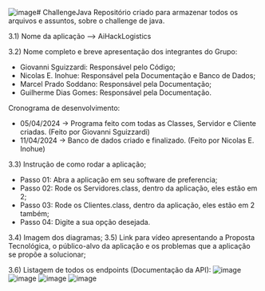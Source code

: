 ![image](https://github.com/GiovanniSguizzardi/ChallengeJava/assets/125572342/26c1fa0d-7df8-4562-b525-40cca7f9d2b5)# ChallengeJava
Repositório criado para armazenar todos os arquivos e assuntos, sobre o challenge de java.

3.1) Nome da aplicação --> AiHackLogistics

3.2) Nome completo e breve apresentação dos integrantes do Grupo:
* Giovanni Sguizzardi: Responsável pelo Código;
* Nicolas E. Inohue: Responsável pela Documentação e Banco de Dados;
* Marcel Prado Soddano: Responsável pela Documentação;
* Guilherme Dias Gomes: Responsável pela Documentação.
  
Cronograma de desenvolvimento:
* 05/04/2024 -> Programa feito com todas as Classes, Servidor e Cliente criadas. (Feito por Giovanni Sguizzardi)
* 11/04/2024 -> Banco de dados criado e finalizado. (Feito por Nicolas E. Inohue)

3.3) Instrução de como rodar a aplicação;
* Passo 01: Abra a aplicação em seu software de preferencia;
* Passo 02: Rode os Servidores.class, dentro da aplicação, eles estão em 2;
* Passo 03: Rode os Clientes.class, dentro da aplicação, eles estão em 2 também;
* Passo 04: Digite a sua opção desejada.
  
3.4) Imagem dos diagramas;
3.5) Link para vídeo apresentando a Proposta Tecnológica, o público-alvo da aplicação e os 
problemas que a aplicação se propõe a solucionar;

3.6) Listagem de todos os endpoints (Documentação da API):
![image](https://github.com/GiovanniSguizzardi/ChallengeJava/assets/125572342/165d8ecc-cde3-49fe-98e5-c94ad496a78b)
![image](https://github.com/GiovanniSguizzardi/ChallengeJava/assets/125572342/c89cf124-8358-4293-a96b-39a90c2f98c0)
![image](https://github.com/GiovanniSguizzardi/ChallengeJava/assets/125572342/a6647af6-d57d-46fd-8d02-e6579cb8c3d2)
![image](https://github.com/GiovanniSguizzardi/ChallengeJava/assets/125572342/f0e1cec2-9ae6-4444-8223-3d4a1d7ad9dc)





